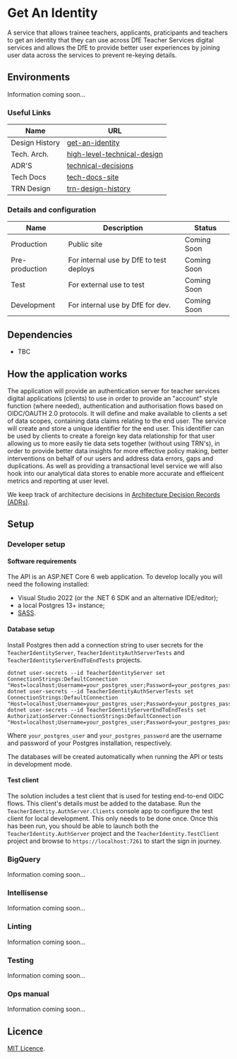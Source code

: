 # Get An Identity

A service that allows trainee teachers, applicants, praticipants and teachers to get an identity that they can use across
DfE Teacher Services digital services and allows the DfE to provide better user experiences by joining user data across the services
to prevent re-keying details.

## Environments
Information coming soon...

### Useful Links

| Name           | URL                                                                                                            |
| -------------- | -------------------------------------------------------------------------------------------------------------- |
| Design History | [get-an-identity](https://tra-digital-design-history.herokuapp.com/get-an-identity/)                 |
| Tech. Arch.    | [high-level-technical-design](/docs/images/get-an-identity-v-hld.jpg) |
| ADR'S          | [technical-decisions](/docs/architecture/decisions/) |
| Tech Docs      | [tech-docs-site](https://teacher-services-tech-docs.london.cloudapps.digital/) |
| TRN Design     | [trn-design-history](https://tra-digital-design-history.herokuapp.com/teacher-self-service-portal/trn-holders/) |

### Details and configuration

| Name           | Description                                   | Status
| -------------- | --------------------------------------------- | -------------- |
| Production     | Public site                                   | Coming Soon    |
| Pre-production | For internal use by DfE to test deploys       | Coming Soon    |
| Test           | For external use to test                      | Coming Soon    |
| Development    | For internal use by DfE for dev.              | Coming Soon    |

## Dependencies

- TBC

## How the application works

The application will provide an authentication server for teacher services digital applications (clients) to use in order to provide
an "account" style function (where needed), authentication and authorisation flows based on OIDC/OAUTH 2.0 protocols. It will define
and make available to clients a set of data scopes, containing data claims relating to the end user. The service will create and store a
unique identifier for the end user. This identifier can be used by clients to create a foreign key data relationship for that user allowing us to
more easily tie data sets together (without using TRN's), in order to provide better data insights for more effective policy making,
better interventions on behalf of our users and address data errors, gaps and duplications. As well as providing a transactional level
service we will also hook into our analytical data stores to enable more accurate and effieicent metrics and reporting at user level.

We keep track of architecture decisions in [Architecture Decision Records
(ADRs)](/adr/).

## Setup

### Developer setup

#### Software requirements

The API is an ASP.NET Core 6 web application. To develop locally you will need the following installed:
- Visual Studio 2022 (or the .NET 6 SDK and an alternative IDE/editor);
- a local Postgres 13+ instance;
- [SASS]( https://sass-lang.com/install).

#### Database setup

Install Postgres then add a connection string to user secrets for the `TeacherIdentityServer`, `TeacherIdentityAuthServerTests` and `TeacherIdentityServerEndToEndTests` projects.

```shell
dotnet user-secrets --id TeacherIdentityServer set ConnectionStrings:DefaultConnection "Host=localhost;Username=your_postgres_user;Password=your_postgres_password;Database=teacher_identity"
dotnet user-secrets --id TeacherIdentityAuthServerTests set ConnectionStrings:DefaultConnection "Host=localhost;Username=your_postgres_user;Password=your_postgres_password;Database=teacher_identity_tests"
dotnet user-secrets --id TeacherIdentityServerEndToEndTests set AuthorizationServer:ConnectionStrings:DefaultConnection "Host=localhost;Username=your_postgres_user;Password=your_postgres_password;Database=teacher_identity_e2etests"
```
Where `your_postgres_user` and `your_postgres_password` are the username and password of your Postgres installation, respectively.

The databases will be created automatically when running the API or tests in development mode.

#### Test client

The solution includes a test client that is used for testing end-to-end OIDC flows. This client's details must be added to the database.
Run the `TeacherIdentity.AuthServer.Clients` console app to configure the test client for local development. This only needs to be done once.
Once this has been run, you should be able to launch both the `TeacherIdentity.AuthServer` project and the `TeacherIdentity.TestClient` project and browse to `https://localhost:7261` to start the sign in journey.


### BigQuery

Information coming soon...

### Intellisense

Information coming soon...

### Linting

Information coming soon...

### Testing

Information coming soon...

### Ops manual

Information coming soon...

## Licence

[MIT Licence](LICENCE).
